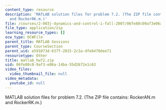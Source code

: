 ```yaml
---
content_type: resource
description: 'MATLAB solution files for problem 7.2. (The ZIP file contains: RockerAN.m
  and RockerRK.m.)'
file: /courses/2-003j-dynamics-and-control-i-fall-2007/06fe80c09af3e06a14ba55d2672e1c63_matlab_hw72.zip
file_type: application/zip
learning_resource_types: []
ocw_type: OCWFile
parent_title: MATLAB Sessions
parent_type: CourseSection
parent_uid: e591073d-637f-2015-2c3a-dfe6470dee71
resourcetype: Other
title: matlab_hw72.zip
uid: 06fe80c0-9af3-e06a-14ba-55d2672e1c63
video_files:
  video_thumbnail_file: null
video_metadata:
  youtube_id: null
---
```

MATLAB solution files for problem 7.2. (The ZIP file contains: RockerAN.m and RockerRK.m.)

